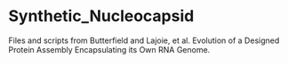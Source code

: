# Synthetic_Nucleocapsid
Files and scripts from Butterfield and Lajoie, et al. Evolution of a Designed Protein Assembly Encapsulating its Own RNA Genome.
